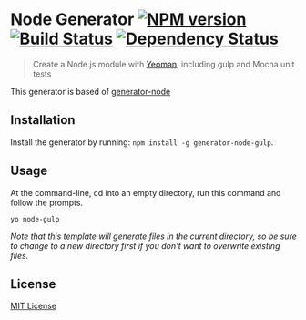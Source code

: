 # Node Generator [![NPM version][npm-image]][npm-url] [![Build Status][travis-image]][travis-url] [![Dependency Status][daviddm-url]][daviddm-image]

> Create a Node.js module with [Yeoman](http://yeoman.io/), including gulp and Mocha unit tests

This generator is based of
[generator-node](https://github.com/yeoman/generator-node)

## Installation

Install the generator by running: `npm install -g generator-node-gulp`.


## Usage

At the command-line, cd into an empty directory, run this command and follow the prompts.

```
yo node-gulp
```

_Note that this template will generate files in the current directory, so be sure to change to a new directory first if you don't want to overwrite existing files._


## License

[MIT License](http://en.wikipedia.org/wiki/MIT_License)

[npm-url]: https://npmjs.org/package/generator-node-gulp
[npm-image]: https://badge.fury.io/js/generator-node-gulp.png
[travis-url]: https://travis-ci.org/stefanbuck/generator-node-gulp
[travis-image]: https://travis-ci.org/stefanbuck/generator-node-gulp.png?branch=master
[daviddm-url]: https://david-dm.org/stefanbuck/generator-node-gulp.png?theme=shields.io
[daviddm-image]: https://david-dm.org/stefanbuck/generator-node-gulp
